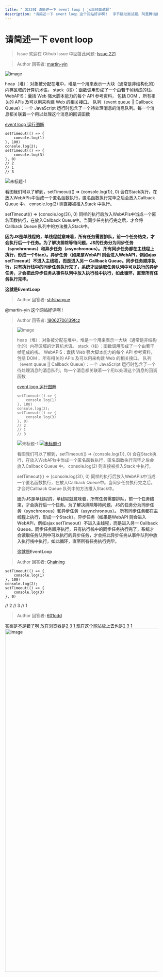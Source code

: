 ```yaml
---
title: "【Q220】请简述一下 event loop | js高频面试题"
description: "请简述一下 event loop 这个网站好评啊！  字节跳动面试题、阿里腾讯面试题、美团小米面试题。"
---
```


# 请简述一下 event loop

> Issue
> 欢迎在 Gtihub Issue 中回答此问题: [Issue 221](https://github.com/shfshanyue/Daily-Question/issues/221)

> Author
> 回答者: [martin-yin](https://github.com/martin-yin)

![image](https://user-images.githubusercontent.com/19162008/109372242-850c0980-78e3-11eb-8fe6-ecb15fa5e480.png)

heap（堆）：对象被分配在堆中，堆是一个用来表示一大块（通常是非结构化的）内存区域的计算机术语。
stack（栈）：函数调用形成了一个由若干帧组成的栈。
WebAPIS：囊括 Web 强大脚本能力的每个 API 参考资料， 包括 DOM 、所有相关的 APIs 及可以用来构建 Web 的相关接口。
队列（event queue || Callback Queue）：一个 JavaScript 运行时包含了一个待处理消息的消息队列。每一个消息都关联着一个用以处理这个消息的回调函数

[event loop 运行图解](http://latentflip.com/loupe/?code=c2V0VGltZW91dChmdW5jdGlvbigpewogICAgY29uc29sZS5sb2coJzEnKQp9LDApOwoKbmV3oCBQcm9taXNlKGZ1bmN0aW9uKHJlc29sdmUpewoKoCBjb25zb2xlLmxvZygnMicpOwoKoCByZXNvbHZlKCk7Cgp9KS50aGVuKGZ1bmN0aW9uKCl7Cgpjb25zb2xlLmxvZygnMycpCgp9KTsKCmNvbnNvbGUubG9nKCc0Jyk7Cg%3D%3D!!!PGJ1dHRvbj5DbGljayBtZSE8L2J1dHRvbj4%3D)

```
setTimeout(() => {
    console.log(1)
}, 100)
console.log(2);
setTimeout(() => {
    console.log(3)
}, 0)
// 2
// 1
// 3
```

![未标题-1](https://user-images.githubusercontent.com/19162008/109375818-9c0a2600-78fa-11eb-8a0f-1d65394fb6a6.gif)

看图我们可以了解到，setTimeout(() => {console.log(1)}, 0) 会在Stack执行，在放入WebAPIs中当成一个匿名函数执行，匿名函数执行完毕之后会放入Callback Queue 中。
console.log(2) 则直接被推入Stack 中执行。

setTimeout(() => {console.log(3)}, 0) 同样的执行后放入WebAPIs中当成一个匿名函数执行，在放入Callback Queue中。当同步任务执行完之后，才会将Callback Queue 队列中的方法推入Stack中。

**因为JS是单线程的，单线程就意味着，所有任务需要排队，前一个任务结束，才会执行后一个任务。为了解决排除等待问题，JS的任务分为同步任务（synchronous）和异步任务（asynchronous）。
所有同步任务都在主线程上执行，形成一个Stac）。异步任务（如果是WebAPI 则会进入WebAPI，例如ajax setTimeout）不进入主线程，而是进入另一 Callback Queue。同步任务顺序执行，只有执行栈中的同步任务执行完了，系统才回读取任务队列中可以执行的异步任务，才会把此异步任务从事件队列中放入执行栈中执行，如此循环，直至所有任务执行完毕。**

**这就是EventLoop**

> Author
> 回答者: [shfshanyue](https://github.com/shfshanyue)

@martin-yin 这个网站好评啊！

> Author
> 回答者: [18062706139fcz](https://github.com/18062706139fcz)

> ![image](https://user-images.githubusercontent.com/19162008/109372242-850c0980-78e3-11eb-8fe6-ecb15fa5e480.png)
>
> heap（堆）：对象被分配在堆中，堆是一个用来表示一大块（通常是非结构化的）内存区域的计算机术语。 stack（栈）：函数调用形成了一个由若干帧组成的栈。 WebAPIS：囊括 Web 强大脚本能力的每个 API 参考资料， 包括 DOM 、所有相关的 APIs 及可以用来构建 Web 的相关接口。 队列（event queue || Callback Queue）：一个 JavaScript 运行时包含了一个待处理消息的消息队列。每一个消息都关联着一个用以处理这个消息的回调函数
>
> [event loop 运行图解](http://latentflip.com/loupe/?code=c2V0VGltZW91dChmdW5jdGlvbigpewogICAgY29uc29sZS5sb2coJzEnKQp9LDApOwoKbmV3oCBQcm9taXNlKGZ1bmN0aW9uKHJlc29sdmUpewoKoCBjb25zb2xlLmxvZygnMicpOwoKoCByZXNvbHZlKCk7Cgp9KS50aGVuKGZ1bmN0aW9uKCl7Cgpjb25zb2xlLmxvZygnMycpCgp9KTsKCmNvbnNvbGUubG9nKCc0Jyk7Cg%3D%3D!!!PGJ1dHRvbj5DbGljayBtZSE8L2J1dHRvbj4%3D)
>
> ```
> setTimeout(() => {
>     console.log(1)
> }, 100)
> console.log(2);
> setTimeout(() => {
>     console.log(3)
> }, 0)
> // 2
> // 1
> // 3
> ```
>
> ![未标题-1](https://user-images.githubusercontent.com/19162008/109375818-9c0a2600-78fa-11eb-8a0f-1d65394fb6a6.gif) [ ![未标题-1](https://user-images.githubusercontent.com/19162008/109375818-9c0a2600-78fa-11eb-8a0f-1d65394fb6a6.gif) ](https://user-images.githubusercontent.com/19162008/109375818-9c0a2600-78fa-11eb-8a0f-1d65394fb6a6.gif) [ ](https://user-images.githubusercontent.com/19162008/109375818-9c0a2600-78fa-11eb-8a0f-1d65394fb6a6.gif)
>
> 看图我们可以了解到，setTimeout(() => {console.log(1)}, 0) 会在Stack执行，在放入WebAPIs中当成一个匿名函数执行，匿名函数执行完毕之后会放入Callback Queue 中。 console.log(2) 则直接被推入Stack 中执行。
>
> setTimeout(() => {console.log(3)}, 0) 同样的执行后放入WebAPIs中当成一个匿名函数执行，在放入Callback Queue中。当同步任务执行完之后，才会将Callback Queue 队列中的方法推入Stack中。
>
> **因为JS是单线程的，单线程就意味着，所有任务需要排队，前一个任务结束，才会执行后一个任务。为了解决排除等待问题，JS的任务分为同步任务（synchronous）和异步任务（asynchronous）。 所有同步任务都在主线程上执行，形成一个Stack）。异步任务（如果是WebAPI 则会进入WebAPI，例如ajax setTimeout）不进入主线程，而是进入另一 Callback Queue。同步任务顺序执行，只有执行栈中的同步任务执行完了，系统才会读取任务队列中可以执行的异步任务，才会把此异步任务从事件队列中放入执行栈中执行，如此循环，直至所有任务执行完毕。**
>
> **这就是EventLoop**

> Author
> 回答者: [Ghaining](https://github.com/Ghaining)

```
setTimeout(() => {
    console.log(1)
}, 100)
console.log(2);
setTimeout(() => {
    console.log(3)
}, 0)
```

// 2
// 3
// 1

> Author
> 回答者: [601odd](https://github.com/601odd)

答案是不是错了啊 放在浏览器是2 3 1 现在这个网站放上去也是2 3 1
<img width="1132" alt="image" src="https://github.com/shfshanyue/Daily-Question/assets/91886018/b60d2dd2-b8dc-4491-be37-475403a7ce4a">
